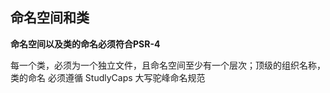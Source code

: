 ## 命名空间和类

**命名空间以及类的命名必须符合PSR-4**

每一个类，必须为一个独立文件，且命名空间至少有一个层次；顶级的组织名称，类的命名 必须遵循 StudlyCaps 大写驼峰命名规范

